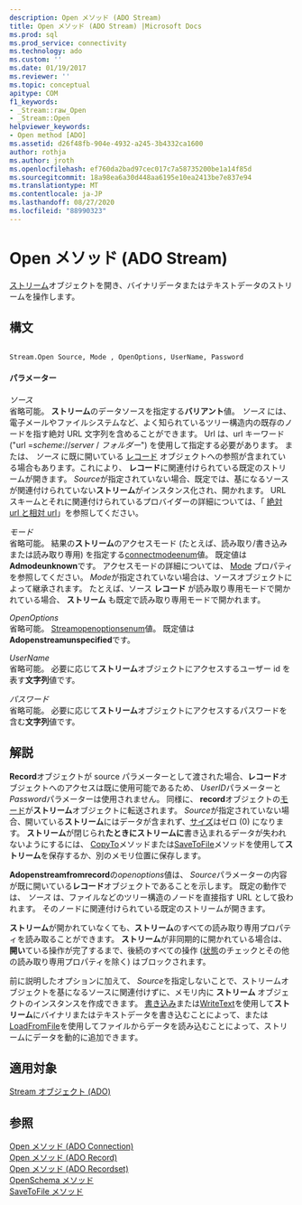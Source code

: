 ```yaml
---
description: Open メソッド (ADO Stream)
title: Open メソッド (ADO Stream) |Microsoft Docs
ms.prod: sql
ms.prod_service: connectivity
ms.technology: ado
ms.custom: ''
ms.date: 01/19/2017
ms.reviewer: ''
ms.topic: conceptual
apitype: COM
f1_keywords:
- _Stream::raw_Open
- _Stream::Open
helpviewer_keywords:
- Open method [ADO]
ms.assetid: d26f48fb-904e-4932-a245-3b4332ca1600
author: rothja
ms.author: jroth
ms.openlocfilehash: ef760da2bad97cec017c7a58735200be1a14f85d
ms.sourcegitcommit: 18a98ea6a30d448aa6195e10ea2413be7e837e94
ms.translationtype: MT
ms.contentlocale: ja-JP
ms.lasthandoff: 08/27/2020
ms.locfileid: "88990323"
---
```

# <a name="open-method-ado-stream"></a>Open メソッド (ADO Stream)
[ストリーム](./stream-object-ado.md)オブジェクトを開き、バイナリデータまたはテキストデータのストリームを操作します。  
  
## <a name="syntax"></a>構文  
  
```  
  
Stream.Open Source, Mode , OpenOptions, UserName, Password  
```  
  
#### <a name="parameters"></a>パラメーター  
 *ソース*  
 省略可能。 **ストリーム**のデータソースを指定する**バリアント**値。 *ソース* には、電子メールやファイルシステムなど、よく知られているツリー構造内の既存のノードを指す絶対 URL 文字列を含めることができます。 Url は、url キーワード ("url =*scheme*://*server* / *フォルダー*") を使用して指定する必要があります。 または、 *ソース* に既に開いている [レコード](./record-object-ado.md) オブジェクトへの参照が含まれている場合もあります。これにより、 **レコード**に関連付けられている既定のストリームが開きます。 *Source*が指定されていない場合、既定では、基になるソースが関連付けられていない**ストリーム**がインスタンス化され、開かれます。 URL スキームとそれに関連付けられているプロバイダーの詳細については、「 [絶対 url と相対 url](../../guide/data/absolute-and-relative-urls.md)」を参照してください。  
  
 *モード*  
 省略可能。 結果の**ストリーム**のアクセスモード (たとえば、読み取り/書き込みまたは読み取り専用) を指定する[connectmodeenum](./connectmodeenum.md)値。 既定値は **Admodeunknown**です。 アクセスモードの詳細については、 [Mode](./mode-property-ado.md) プロパティを参照してください。 *Mode*が指定されていない場合は、ソースオブジェクトによって継承されます。 たとえば、ソース **レコード** が読み取り専用モードで開かれている場合、 **ストリーム** も既定で読み取り専用モードで開かれます。  
  
 *OpenOptions*  
 省略可能。 [Streamopenoptionsenum](./streamopenoptionsenum.md)値。 既定値は **Adopenstreamunspecified**です。  
  
 *UserName*  
 省略可能。 必要に応じて**ストリーム**オブジェクトにアクセスするユーザー id を表す**文字列**値です。  
  
 *パスワード*  
 省略可能。 必要に応じて**ストリーム**オブジェクトにアクセスするパスワードを含む**文字列**値です。  
  
## <a name="remarks"></a>解説  
 **Record**オブジェクトが source パラメーターとして渡された場合、**レコード**オブジェクトへのアクセスは既に使用可能であるため、 *UserID*パラメーターと*Password*パラメーターは使用されません。 同様に、 **record**オブジェクトの[モード](./mode-property-ado.md)が**ストリーム**オブジェクトに転送されます。 *Source*が指定されていない場合、開いている**ストリーム**にはデータが含まれず、[サイズ](./size-property-ado-stream.md)はゼロ (0) になります。 **ストリーム**が閉じられ**たときにストリームに**書き込まれるデータが失われないようにするには、 [CopyTo](./copyto-method-ado.md)メソッドまたは[SaveToFile](./savetofile-method.md)メソッドを使用して**ストリーム**を保存するか、別のメモリ位置に保存します。  
  
 **Adopenstreamfromrecord**の*openoptions*値は、 *Source*パラメーターの内容が既に開いている**レコード**オブジェクトであることを示します。 既定の動作では、 *ソース* は、ファイルなどのツリー構造のノードを直接指す URL として扱われます。 そのノードに関連付けられている既定のストリームが開きます。  
  
 **ストリーム**が開かれていなくても、**ストリーム**のすべての読み取り専用プロパティを読み取ることができます。 **ストリーム**が非同期的に開かれている場合は、**開い**ている操作が完了するまで、後続のすべての操作 ([状態](./state-property-ado.md)のチェックとその他の読み取り専用プロパティを除く) はブロックされます。  
  
 前に説明したオプションに加えて、 *Source*を指定しないことで、ストリームオブジェクトを基になるソースに関連付けずに、メモリ内に **ストリーム** オブジェクトのインスタンスを作成できます。 [書き込み](./write-method.md)または[WriteText](./writetext-method.md)を使用して**ストリーム**にバイナリまたはテキストデータを書き込むことによって、または[LoadFromFile](./loadfromfile-method-ado.md)を使用してファイルからデータを読み込むことによって、ストリームにデータを動的に追加できます。  
  
## <a name="applies-to"></a>適用対象  
 [Stream オブジェクト (ADO)](./stream-object-ado.md)  
  
## <a name="see-also"></a>参照  
 [Open メソッド (ADO Connection)](./open-method-ado-connection.md)   
 [Open メソッド (ADO Record)](./open-method-ado-record.md)   
 [Open メソッド (ADO Recordset)](./open-method-ado-recordset.md)   
 [OpenSchema メソッド](./openschema-method.md)   
 [SaveToFile メソッド](./savetofile-method.md)
